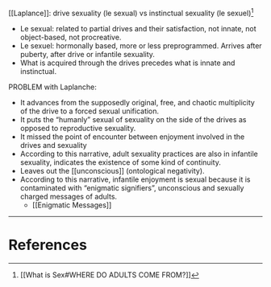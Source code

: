 [[Laplance]]: drive sexuality (le sexual) vs instinctual sexuality (le sexuel)[^1]
- Le sexual: related to partial drives and their satisfaction, not innate, not object-based, not procreative.
- Le sexuel: hormonally based, more or less preprogrammed. Arrives after puberty, after drive or infantile sexuality.
- What is acquired through the drives precedes what is innate and instinctual.

PROBLEM with Laplanche:
- It advances from the supposedly original, free, and chaotic multiplicity of the drive to a forced sexual unification.
- It puts the “humanly” sexual of sexuality on the side of the drives as opposed to reproductive sexuality.
- It missed the point of encounter between enjoyment involved in the drives and sexuality
- According to this narrative, adult sexuality practices are also in infantile sexuality, indicates the existence of some kind of continuity.
- Leaves out the [[unconscious]] (ontological negativity).
- According to this narrative, infantile enjoyment is sexual because it is contaminated with “enigmatic signifiers”, unconscious and sexually charged messages of adults.
	- [[Enigmatic Messages]]

---
# References

[^1]: [[What is Sex#WHERE DO ADULTS COME FROM?]]
